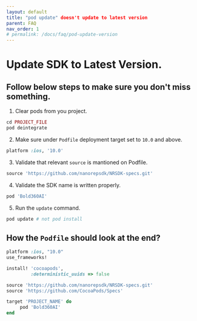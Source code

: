 ```yaml
---
layout: default
title: "pod update" doesn't update to latest version
parent: FAQ
nav_order: 1
# permalink: /docs/faq/pod-update-version
---
```


# Update SDK to Latest Version.

## Follow below steps to make sure you don't miss something.

1. Clear pods from you project.

```ruby
cd PROJECT_FILE
pod deintegrate
```

2. Make sure under `Podfile` deployment target set to `10.0` and above.

```ruby
platform :ios, '10.0'
```

3. Validate that relevant `source` is mantioned on Podfile.

```ruby
source 'https://github.com/nanorepsdk/NRSDK-specs.git'
```

4. Validate the SDK name is written properly.

```ruby
pod 'Bold360AI'
```

5. Run the `update` command.

```ruby
pod update # not pod install
```

## How the `Podfile` should look at the end?

```ruby
platform :ios, "10.0"
use_frameworks!

install! 'cocoapods',
         :deterministic_uuids => false

source 'https://github.com/nanorepsdk/NRSDK-specs.git'
source 'https://github.com/CocoaPods/Specs'

target 'PROJECT_NAME' do
     pod 'Bold360AI'
end
```
